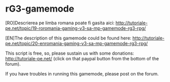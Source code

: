 # rG3-gamemode
[RO]Descrierea pe limba romana poate fi gasita aici: http://tutoriale-pe.net/topic/19-roromania-gaming-v3-sa-mp-gamemode-rg3-rpg/

[EN]The description of this gamemode could be found here: http://tutoriale-pe.net/topic/20-enromania-gaming-v3-sa-mp-gamemode-rg3-rpg/

This script is free, so, please sustain us with some donations: http://tutoriale-pe.net/ (click on that paypal button from the bottom of the forum).

If you have troubles in running this gamemode, please post on the forum.
